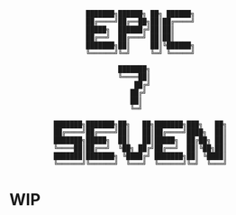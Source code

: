 

                       ███████╗██████╗ ██╗ ██████╗
                       ██╔════╝██╔══██╗██║██╔════╝
                       █████╗  ██████╔╝██║██║
                       ██╔══╝  ██╔═══╝ ██║██║
                       ███████╗██║     ██║╚██████╗
                       ╚══════╝╚═╝     ╚═╝ ╚═════╝

                               ███████╗
                               ╚════██║
                                   ██╔╝
                                  ██╔╝
                                  ██║
                                  ╚═╝

               ███████╗███████╗██╗   ██╗███████╗███╗   ██╗
               ██╔════╝██╔════╝██║   ██║██╔════╝████╗  ██║
               ███████╗█████╗  ██║   ██║█████╗  ██╔██╗ ██║
               ╚════██║██╔══╝  ╚██╗ ██╔╝██╔══╝  ██║╚██╗██║
               ███████║███████╗ ╚████╔╝ ███████╗██║ ╚████║
               ╚══════╝╚══════╝  ╚═══╝  ╚══════╝╚═╝  ╚═══╝

WIP
===

